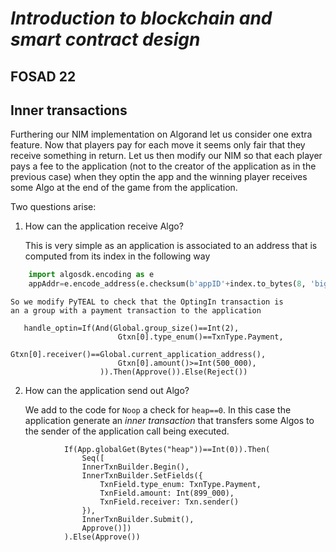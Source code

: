 # *Introduction to blockchain and smart contract design*
## FOSAD 22 ##

## Inner transactions ##

Furthering our NIM implementation on Algorand let us consider 
one extra feature. Now that players pay for each move it seems only fair
that they receive something in return.
Let us then modify our NIM so that each player pays a fee to the
application (not to the creator of the application as in the previous
case) when they optin the app and the winning player receives
some Algo at the end of the game from the application. 

Two questions arise:

1. How can the application receive Algo?

    This is very simple as an application is associated to an 
    address that is computed from its index in the following way

```python
    import algosdk.encoding as e
    appAddr=e.encode_address(e.checksum(b'appID'+index.to_bytes(8, 'big')))
```

    So we modify PyTEAL to check that the OptingIn transaction is 
    an a group with a payment transaction to the application

```
   handle_optin=If(And(Global.group_size()==Int(2),
                        Gtxn[0].type_enum()==TxnType.Payment,
                        Gtxn[0].receiver()==Global.current_application_address(),
                        Gtxn[0].amount()>=Int(500_000),
                    )).Then(Approve()).Else(Reject())
```


2. How can the application send out Algo?
    
    We add to the code for ```Noop``` a check for ```heap==0```.
    In this case the application generate an *inner transaction* that
    transfers some Algos to the sender of the application call being
    executed.

```
            If(App.globalGet(Bytes("heap"))==Int(0)).Then(
                Seq([
                InnerTxnBuilder.Begin(),
                InnerTxnBuilder.SetFields({
                    TxnField.type_enum: TxnType.Payment,
                    TxnField.amount: Int(899_000),
                    TxnField.receiver: Txn.sender()
                }),
                InnerTxnBuilder.Submit(),
                Approve()])
            ).Else(Approve())
```

